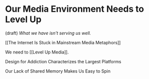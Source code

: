 # Our Media Environment Needs to Level Up
 (draft) 
*What we have isn't serving us well.*  

[[The Internet Is Stuck in Mainstream Media Metaphors]] 

We need to [[Level Up Media]]. 

Design for Addiction Characterizes the Largest Platforms 

Our Lack of Shared Memory Makes Us Easy to Spin 

